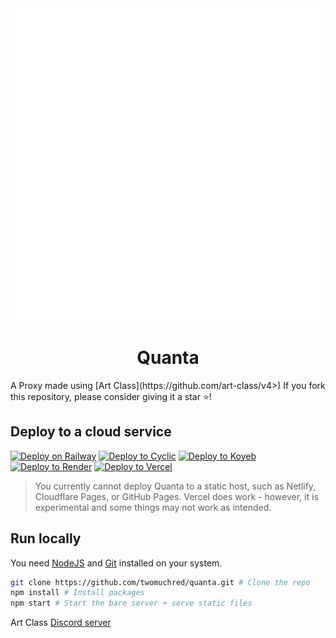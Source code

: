 <div align="center">
  <img src="public/assets/images/icon.png" />
  <h1>Quanta</h1>
</div>
A Proxy made using [Art Class](https://github.com/art-class/v4>) If you fork this repository, please consider giving it a star ⭐!

## Deploy to a cloud service
[![Deploy on Railway](https://binbashbanana.github.io/deploy-buttons/buttons/remade/railway.svg)](https://railway.app/new/template?template=https://github.com/art-class/v4)
[![Deploy to Cyclic](https://binbashbanana.github.io/deploy-buttons/buttons/remade/cyclic.svg)](https://app.cyclic.sh/api/app/deploy/art-class/v4)
[![Deploy to Koyeb](https://binbashbanana.github.io/deploy-buttons/buttons/remade/koyeb.svg)](https://app.koyeb.com/deploy?type=git&repository=github.com/art-class/v4&branch=main&name=v4)
[![Deploy to Render](https://binbashbanana.github.io/deploy-buttons/buttons/remade/render.svg)](https://render.com/deploy?repo=https://github.com/art-class/v4)
[![Deploy to Vercel](https://binbashbanana.github.io/deploy-buttons/buttons/remade/vercel.svg)](https://vercel.com/new/clone?repository-url=https://github.com/art-class/v4)

> You currently cannot deploy Quanta to a static host, such as Netlify, Cloudflare Pages, or GitHub Pages. Vercel does work - however, it is experimental and some things may not work as intended.

## Run locally

You need [NodeJS](https://nodejs.org) and [Git](https://git-scm.com/download) installed on your system.

````bash
git clone https://github.com/twomuchred/quanta.git # Clone the repo
npm install # Install packages
npm start # Start the bare server + serve static files
````


Art Class [Discord server](https://discord.gg/desmos)



